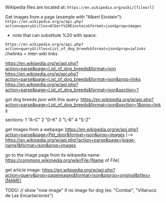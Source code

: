 
Wikipedia files are located at:
`https://en.wikipedia.org/wiki/[fileurl]`


Get images from a page (example with "Albert Einstein"):
`https://en.wikipedia.org/w/api.php?action=query&titles=Albert%20Einstein&format=json&prop=images`
* note that can substitute %20 with space.

`https://en.wikipedia.org/w/api.php?action=query&titles=List_of_dog_breeds&format=json&prop=iwlinks`
//iwlinks = inter-wiki links


https://en.wikipedia.org/w/api.php?action=parse&page=List_of_dog_breeds&format=json
https://en.wikipedia.org/w/api.php?action=parse&page=List_of_dog_breeds&format=json&prop=links
https://en.wikipedia.org/w/api.php?action=parse&page=List_of_dog_breeds&format=json&section=1

got dog breeds json with this query:
https://en.wikipedia.org/w/api.php?action=parse&page=List_of_dog_breeds&format=json&section=1&prop=links

sections:
1 "A–C"
2 "D-K"
3 "L-R"
4 "S-Z"

get images from a webpage:
  https://en.wikipedia.org/w/api.php?action=parse&page=Pet_door&format=json&prop=images
  |–>   https://en.wikipedia.org/w/api.php?action=parse&page=[page-name]&format=json&prop=images

go to the image page from its wikipedia name:
  https://commons.wikimedia.org/wiki/File:[Name of File]

get article image:
  https://en.wikipedia.org/w/api.php?action=query&prop=pageimages&format=json&piprop=original&titles=[NAME]


TODO:
// show "now image" if no image for dog (ex: "Combai", "Villanuco de Las Encartaciones")
